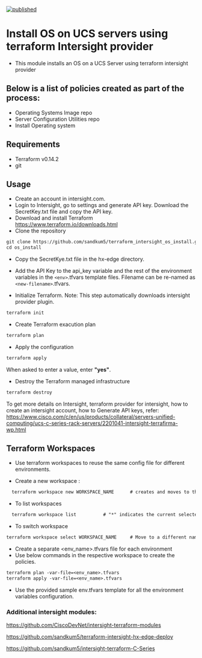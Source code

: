 [![published](https://static.production.devnetcloud.com/codeexchange/assets/images/devnet-published.svg)](https://developer.cisco.com/codeexchange/github/repo/sandkum5/terraform_intersight_os_install)
# Install OS on UCS servers using terraform Intersight provider

* This module installs an OS on a UCS Server using terraform intersight provider

## Below is a list of policies created as part of the process: 
- Operating Systems Image repo
- Server Configuration Utilities repo
- Install Operating system 

## Requirements
* Terraform v0.14.2 
* git 

## Usage
* Create an account in intersight.com. 
* Login to Intersight, go to settings and generate API key. Download the SecretKey.txt file and copy the API key. 
* Download and install Terraform
<https://www.terraform.io/downloads.html>
* Clone the repository
```txt
git clone https://github.com/sandkum5/terraform_intersight_os_install.git
cd os_install
```

* Copy the SecretKye.txt file in the hx-edge directory. 
* Add the API Key to the api_key variable and the rest of the environment variables in the `<env>`.tfvars template files. Filename can be re-named as `<new-filename>`.tfvars.

* Initialize Terraform. 
  Note: This step automatically downloads intersight provider plugin. 

```txt
terraform init
```

* Create Terraform exacution plan

```txt
terraform plan
```

* Apply the configuration

```txt
terraform apply
```

When asked to enter a value, enter **"yes"**.

* Destroy the Terraform managed infrastructure

```txt
terraform destroy
```

To get more details on Intersight, terraform provider for intersight, how to create an intersight account, how to Generate API keys, refer: 
https://www.cisco.com/c/en/us/products/collateral/servers-unified-computing/ucs-c-series-rack-servers/2201041-intersight-terrafirma-wp.html 


## Terraform Workspaces 
* Use terraform workspaces to reuse the same config file for different environments. 

* Create a new workspace : 
```txt
  terraform workspace new WORKSPACE_NAME      # creates and moves to the new workspace 
```
* To list workspaces     
```txt
  terraform workspace list          # "*" indicates the current selected workspace
```
* To switch workspace    
```txt
terraform workspace select WORKSPACE_NAME     # Move to a different namespace
```

* Create a separate <env_name>.tfvars file for each environment 
* Use below commands in the respective workspace to create the policies. 
```txt
terraform plan -var-file=<env_name>.tfvars   
terraform apply -var-file=<env_name>.tfvars
```
* Use the provided sample env.tfvars template for all the environment variables configuration. 



### Additional intersight modules: 
https://github.com/CiscoDevNet/intersight-terraform-modules

https://github.com/sandkum5/terraform-intersight-hx-edge-deploy

https://github.com/sandkum5/intersight-terraform-C-Series

